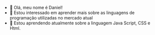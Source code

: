 - 👋 Olá, meu nome é Daniel!
- 👀 Estou interessado em aprender mais sobre as linguagens de programação utilizadas no mercado atual
- 🌱 Estou aprendendo atualmente sobre a linguagem Java Script, CSS e Html.
